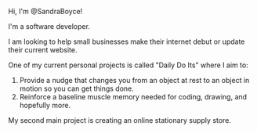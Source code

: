 Hi, I'm @SandraBoyce!

I'm a software developer.

I am looking to help small businesses make their internet debut or update their current website.

One of my current personal projects is called "Daily Do Its" where I aim to:
1. Provide a nudge that changes you from an object at rest to an object in motion so you can get things done.
2. Reinforce a baseline muscle memory needed for coding, drawing, and hopefully more.

My second main project is creating an online stationary supply store.

<!---
SandraBoyce/SandraBoyce is a ✨ special ✨ repository because its `README.md` (this file) appears on your GitHub profile.
You can click the Preview link to take a look at your changes.
--->
